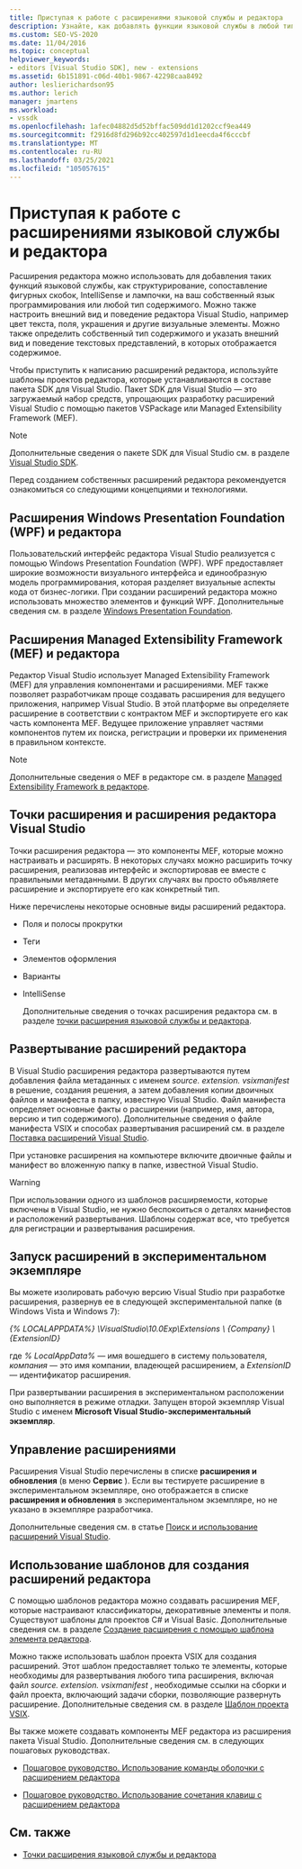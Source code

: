 ```yaml
---
title: Приступая к работе с расширениями языковой службы и редактора
description: Узнайте, как добавлять функции языковой службы в любой тип содержимого и настраивать внешний вид и поведение редактора Visual Studio.
ms.custom: SEO-VS-2020
ms.date: 11/04/2016
ms.topic: conceptual
helpviewer_keywords:
- editors [Visual Studio SDK], new - extensions
ms.assetid: 6b151891-c06d-40b1-9867-42298caa8492
author: leslierichardson95
ms.author: lerich
manager: jmartens
ms.workload:
- vssdk
ms.openlocfilehash: 1afec04882d5d52bffac509dd1d1202ccf9ea449
ms.sourcegitcommit: f2916d8fd296b92cc402597d1d1eecda4f6cccbf
ms.translationtype: MT
ms.contentlocale: ru-RU
ms.lasthandoff: 03/25/2021
ms.locfileid: "105057615"
---
```

# <a name="get-started-with-language-service-and-editor-extensions"></a>Приступая к работе с расширениями языковой службы и редактора

Расширения редактора можно использовать для добавления таких функций языковой службы, как структурирование, сопоставление фигурных скобок, IntelliSense и лампочки, на ваш собственный язык программирования или любой тип содержимого. Можно также настроить внешний вид и поведение редактора Visual Studio, например цвет текста, поля, украшения и другие визуальные элементы. Можно также определить собственный тип содержимого и указать внешний вид и поведение текстовых представлений, в которых отображается содержимое.

 Чтобы приступить к написанию расширений редактора, используйте шаблоны проектов редактора, которые устанавливаются в составе пакета SDK для Visual Studio. Пакет SDK для Visual Studio — это загружаемый набор средств, упрощающих разработку расширений Visual Studio с помощью пакетов VSPackage или Managed Extensibility Framework (MEF).

> [!NOTE]
> Дополнительные сведения о пакете SDK для Visual Studio см. в разделе [Visual Studio SDK](../extensibility/visual-studio-sdk.md).

 Перед созданием собственных расширений редактора рекомендуется ознакомиться со следующими концепциями и технологиями.

## <a name="the-windows-presentation-foundation-wpf-and-editor-extensions"></a>Расширения Windows Presentation Foundation (WPF) и редактора

 Пользовательский интерфейс редактора Visual Studio реализуется с помощью Windows Presentation Foundation (WPF). WPF предоставляет широкие возможности визуального интерфейса и единообразную модель программирования, которая разделяет визуальные аспекты кода от бизнес-логики. При создании расширений редактора можно использовать множество элементов и функций WPF. Дополнительные сведения см. в разделе [Windows Presentation Foundation](/dotnet/framework/wpf/index).

## <a name="the-managed-extensibility-framework-mef-and-editor-extensions"></a>Расширения Managed Extensibility Framework (MEF) и редактора

 Редактор Visual Studio использует Managed Extensibility Framework (MEF) для управления компонентами и расширениями. MEF также позволяет разработчикам проще создавать расширения для ведущего приложения, например Visual Studio. В этой платформе вы определяете расширение в соответствии с контрактом MEF и экспортируете его как часть компонента MEF. Ведущее приложение управляет частями компонентов путем их поиска, регистрации и проверки их применения в правильном контексте.

> [!NOTE]
> Дополнительные сведения о MEF в редакторе см. в разделе [Managed Extensibility Framework в редакторе](../extensibility/managed-extensibility-framework-in-the-editor.md).

## <a name="visual-studio-editor-extension-points-and-extensions"></a>Точки расширения и расширения редактора Visual Studio

 Точки расширения редактора — это компоненты MEF, которые можно настраивать и расширять. В некоторых случаях можно расширить точку расширения, реализовав интерфейс и экспортировав ее вместе с правильными метаданными. В других случаях вы просто объявляете расширение и экспортируете его как конкретный тип.

 Ниже перечислены некоторые основные виды расширений редактора.

- Поля и полосы прокрутки

- Теги

- Элементов оформления

- Варианты

- IntelliSense

  Дополнительные сведения о точках расширения редактора см. в разделе [точки расширения языковой службы и редактора](../extensibility/language-service-and-editor-extension-points.md).

## <a name="deploying-editor-extensions"></a>Развертывание расширений редактора

 В Visual Studio расширения редактора развертываются путем добавления файла метаданных с именем *source. extension. vsixmanifest* в решение, создания решения, а затем добавления копии двоичных файлов и манифеста в папку, известную Visual Studio. Файл манифеста определяет основные факты о расширении (например, имя, автора, версию и тип содержимого). Дополнительные сведения о файле манифеста VSIX и способах развертывания расширений см. в разделе [Поставка расширений Visual Studio](../extensibility/shipping-visual-studio-extensions.md).

 При установке расширения на компьютере включите двоичные файлы и манифест во вложенную папку в папке, известной Visual Studio.

> [!WARNING]
> При использовании одного из шаблонов расширяемости, которые включены в Visual Studio, не нужно беспокоиться о деталях манифестов и расположений развертывания. Шаблоны содержат все, что требуется для регистрации и развертывания расширения.

## <a name="run-extensions-in-the-experimental-instance"></a>Запуск расширений в экспериментальном экземпляре

 Вы можете изолировать рабочую версию Visual Studio при разработке расширения, развернув ее в следующей экспериментальной папке (в Windows Vista и Windows 7):

 *{% LOCALAPPDATA%} \VisualStudio\10.0Exp\Extensions \\ {Company} \\ {ExtensionID}*

 где *% LocalAppData%* — имя вошедшего в систему пользователя, *компания* — это имя компании, владеющей расширением, а *ExtensionID* — идентификатор расширения.

 При развертывании расширения в экспериментальном расположении оно выполняется в режиме отладки. Запущен второй экземпляр Visual Studio с именем **Microsoft Visual Studio-экспериментальный экземпляр**.

## <a name="manage-extensions"></a>Управление расширениями

 Расширения Visual Studio перечислены в списке **расширения и обновления** (в меню **Сервис** ). Если вы тестируете расширение в экспериментальном экземпляре, оно отображается в списке **расширения и обновления** в экспериментальном экземпляре, но не указано в экземпляре разработчика.

 Дополнительные сведения см. в статье [Поиск и использование расширений Visual Studio](../ide/finding-and-using-visual-studio-extensions.md).

## <a name="use-templates-to-create-editor-extensions"></a>Использование шаблонов для создания расширений редактора

 С помощью шаблонов редактора можно создавать расширения MEF, которые настраивают классификаторы, декоративные элементы и поля. Существуют шаблоны для проектов C# и Visual Basic. Дополнительные сведения см. в разделе [Создание расширения с помощью шаблона элемента редактора](../extensibility/creating-an-extension-with-an-editor-item-template.md).

 Можно также использовать шаблон проекта VSIX для создания расширений. Этот шаблон предоставляет только те элементы, которые необходимы для развертывания любого типа расширения, включая файл *source. extension. vsixmanifest* , необходимые ссылки на сборки и файл проекта, включающий задачи сборки, позволяющие развернуть расширение. Дополнительные сведения см. в разделе [Шаблон проекта VSIX](../extensibility/vsix-project-template.md).

 Вы также можете создавать компоненты MEF редактора из расширения пакета Visual Studio. Дополнительные сведения см. в следующих пошаговых руководствах.

- [Пошаговое руководство. Использование команды оболочки с расширением редактора](../extensibility/walkthrough-using-a-shell-command-with-an-editor-extension.md)

- [Пошаговое руководство. Использование сочетания клавиш с расширением редактора](../extensibility/walkthrough-using-a-shortcut-key-with-an-editor-extension.md)

## <a name="see-also"></a>См. также

- [Точки расширения языковой службы и редактора](../extensibility/language-service-and-editor-extension-points.md)
